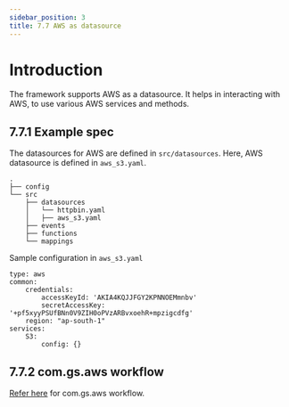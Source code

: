 ```yaml
---
sidebar_position: 3
title: 7.7 AWS as datasource
---
```


# Introduction

The framework supports AWS as a datasource. It helps in interacting with AWS, to use various AWS services and methods. 

## 7.7.1 Example spec
The datasources for AWS are defined in `src/datasources`. Here, AWS datasource is defined in `aws_s3.yaml`.
```
.
├── config
└── src
    ├── datasources
    │   └── httpbin.yaml
    │   ├── aws_s3.yaml
    ├── events
    ├── functions
    └── mappings
```

Sample configuration in `aws_s3.yaml`
```
type: aws
common:
    credentials:
        accessKeyId: 'AKIA4KQJJFGY2KPNNOEMmnbv'
        secretAccessKey: '+pf5xyyPSUfBNn0V9ZIH0oPVzARBvxoehR+mpzigcdfg'
    region: "ap-south-1"
services:
    S3:
        config: {}
```

## 7.7.2 com.gs.aws workflow
[Refer here](../workflows.md/#6614-comgsaws) for com.gs.aws workflow.
